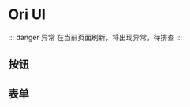 # Ori UI

::: danger 异常
在当前页面刷新，将出现异常，待排查
:::

<script setup>
import OriForm from '../components/examples/OriForm.vue'
import OriButton from '../components/examples/OriButton.vue'
</script>

## 按钮
<OriButton />

## 表单
<OriForm />